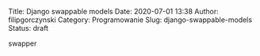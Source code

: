 Title: Django swappable models
Date: 2020-07-01 13:38
Author: filipgorczynski
Category: Programowanie
Slug: django-swappable-models
Status: draft

swapper
